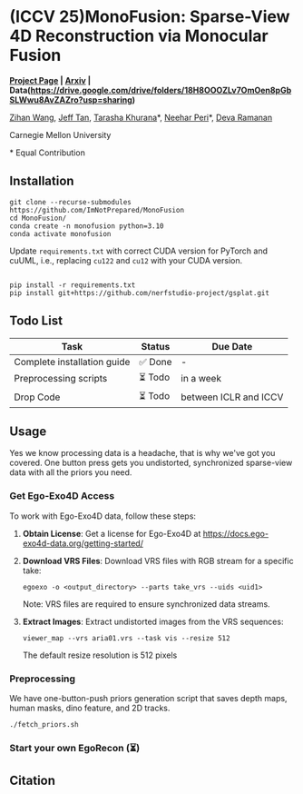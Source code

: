 # (ICCV 25)MonoFusion: Sparse-View 4D Reconstruction via Monocular Fusion
**[Project Page](https://imnotprepared.github.io/research/25_DSR/) | [Arxiv]() | Data(https://drive.google.com/drive/folders/18H8OOOZLv7OmOen8pGbSLWwu8AvZAZro?usp=sharing)**

[Zihan Wang](https://imnotprepared.github.io/), [Jeff Tan](https://jefftan969.github.io/), [Tarasha Khurana](https://www.cs.cmu.edu/~tkhurana/)\*, [Neehar Peri](https://www.neeharperi.com)\*, [Deva Ramanan](https://www.cs.cmu.edu/~deva/)

Carnegie Mellon University

\* Equal Contribution



## Installation

```
git clone --recurse-submodules https://github.com/ImNotPrepared/MonoFusion
cd MonoFusion/
conda create -n monofusion python=3.10
conda activate monofusion
```

Update `requirements.txt` with correct CUDA version for PyTorch and cuUML, 
i.e., replacing `cu122` and `cu12` with your CUDA version. 
```

pip install -r requirements.txt
pip install git+https://github.com/nerfstudio-project/gsplat.git
```

## Todo List

| Task | Status | Due Date |
|------|--------|----------|
| Complete installation guide | ✅ Done | - |
| Preprocessing scripts | ⏳ Todo | in a week |
| Drop Code | ⏳ Todo | between ICLR and ICCV |

## Usage
Yes we know processing data is a headache, that is why we've got you covered. One button press gets you undistorted, synchronized sparse-view data with all the priors you need.

### Get Ego-Exo4D Access

To work with Ego-Exo4D data, follow these steps:

1. **Obtain License**: Get a license for Ego-Exo4D at https://docs.ego-exo4d-data.org/getting-started/

2. **Download VRS Files**: Download VRS files with RGB stream for a specific take:
   ```
   egoexo -o <output_directory> --parts take_vrs --uids <uid1>
   ```
   Note: VRS files are required to ensure synchronized data streams.

3. **Extract Images**: Extract undistorted images from the VRS sequences:
   ```
   viewer_map --vrs aria01.vrs --task vis --resize 512
   ```
   The default resize resolution is 512 pixels


### Preprocessing
We have one-button-push priors generation script that saves depth maps, human masks, dino feature, and 2D tracks.

```
./fetch_priors.sh
```



### Start your own EgoRecon (⏳)



## Citation
```
```